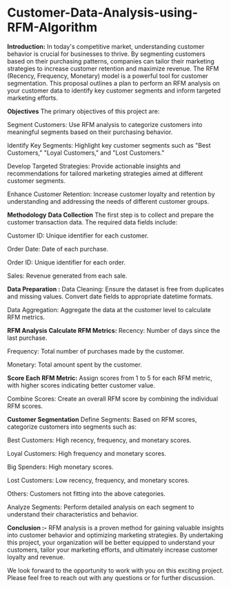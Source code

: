 # Customer-Data-Analysis-using-RFM-Algorithm
**Introduction:**
In today's competitive market, understanding customer behavior is crucial for businesses to thrive. By segmenting customers based on their purchasing patterns, companies can tailor their marketing strategies to increase customer retention and maximize revenue. The RFM (Recency, Frequency, Monetary) model is a powerful tool for customer segmentation. This proposal outlines a plan to perform an RFM analysis on your customer data to identify key customer segments and inform targeted marketing efforts.

**Objectives**
The primary objectives of this project are:

Segment Customers: Use RFM analysis to categorize customers into meaningful segments based on their purchasing behavior.

Identify Key Segments: Highlight key customer segments such as "Best Customers," "Loyal Customers," and "Lost Customers."

Develop Targeted Strategies: Provide actionable insights and recommendations for tailored marketing strategies aimed at different customer segments.

Enhance Customer Retention: Increase customer loyalty and retention by understanding and addressing the needs of different customer groups.

**Methodology**
**Data Collection**
The first step is to collect and prepare the customer transaction data. The required data fields include:

Customer ID: Unique identifier for each customer.

Order Date: Date of each purchase.

Order ID: Unique identifier for each order.

Sales: Revenue generated from each sale.

**Data Preparation :**
Data Cleaning: Ensure the dataset is free from duplicates and missing values. Convert date fields to appropriate datetime formats.

Data Aggregation: Aggregate the data at the customer level to calculate RFM metrics.

**RFM Analysis
Calculate RFM Metrics:**
Recency: Number of days since the last purchase.

Frequency: Total number of purchases made by the customer.

Monetary: Total amount spent by the customer.

**Score Each RFM Metric:**
Assign scores from 1 to 5 for each RFM metric, with higher scores indicating better customer value.

Combine Scores:
Create an overall RFM score by combining the individual RFM scores.

**Customer Segmentation**
Define Segments: Based on RFM scores, categorize customers into segments such as:

Best Customers: High recency, frequency, and monetary scores.

Loyal Customers: High frequency and monetary scores.

Big Spenders: High monetary scores.

Lost Customers: Low recency, frequency, and monetary scores.

Others: Customers not fitting into the above categories.

Analyze Segments: Perform detailed analysis on each segment to understand their characteristics and behavior.

**Conclusion :-**
RFM analysis is a proven method for gaining valuable insights into customer behavior and optimizing marketing strategies. By undertaking this project, your organization will be better equipped to understand your customers, tailor your marketing efforts, and ultimately increase customer loyalty and revenue.

We look forward to the opportunity to work with you on this exciting project. Please feel free to reach out with any questions or for further discussion.
